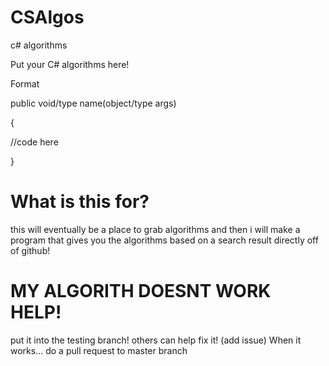 # CSAlgos
c# algorithms

Put your C# algorithms here!

Format

public void/type name(object/type args)

{

  //code here

}
# What is this for?

this will eventually be a place to grab algorithms and then i will make a program that gives you the algorithms based on a search result directly off of github!

# MY ALGORITH DOESNT WORK HELP!

put it into the testing branch! others can help fix it! (add issue)
When it works... do a pull request to master branch
